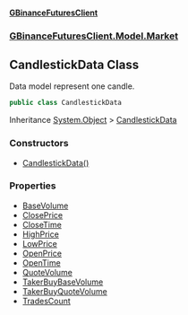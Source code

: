 #### [GBinanceFuturesClient](./index.md 'index')
### [GBinanceFuturesClient.Model.Market](./GBinanceFuturesClient-Model-Market.md 'GBinanceFuturesClient.Model.Market')
## CandlestickData Class
Data model represent one candle.  
```csharp
public class CandlestickData
```
Inheritance [System.Object](https://docs.microsoft.com/en-us/dotnet/api/System.Object 'System.Object') &gt; [CandlestickData](./GBinanceFuturesClient-Model-Market-CandlestickData.md 'GBinanceFuturesClient.Model.Market.CandlestickData')  
### Constructors
- [CandlestickData()](./GBinanceFuturesClient-Model-Market-CandlestickData-CandlestickData().md 'GBinanceFuturesClient.Model.Market.CandlestickData.CandlestickData()')
### Properties
- [BaseVolume](./GBinanceFuturesClient-Model-Market-CandlestickData-BaseVolume.md 'GBinanceFuturesClient.Model.Market.CandlestickData.BaseVolume')
- [ClosePrice](./GBinanceFuturesClient-Model-Market-CandlestickData-ClosePrice.md 'GBinanceFuturesClient.Model.Market.CandlestickData.ClosePrice')
- [CloseTime](./GBinanceFuturesClient-Model-Market-CandlestickData-CloseTime.md 'GBinanceFuturesClient.Model.Market.CandlestickData.CloseTime')
- [HighPrice](./GBinanceFuturesClient-Model-Market-CandlestickData-HighPrice.md 'GBinanceFuturesClient.Model.Market.CandlestickData.HighPrice')
- [LowPrice](./GBinanceFuturesClient-Model-Market-CandlestickData-LowPrice.md 'GBinanceFuturesClient.Model.Market.CandlestickData.LowPrice')
- [OpenPrice](./GBinanceFuturesClient-Model-Market-CandlestickData-OpenPrice.md 'GBinanceFuturesClient.Model.Market.CandlestickData.OpenPrice')
- [OpenTime](./GBinanceFuturesClient-Model-Market-CandlestickData-OpenTime.md 'GBinanceFuturesClient.Model.Market.CandlestickData.OpenTime')
- [QuoteVolume](./GBinanceFuturesClient-Model-Market-CandlestickData-QuoteVolume.md 'GBinanceFuturesClient.Model.Market.CandlestickData.QuoteVolume')
- [TakerBuyBaseVolume](./GBinanceFuturesClient-Model-Market-CandlestickData-TakerBuyBaseVolume.md 'GBinanceFuturesClient.Model.Market.CandlestickData.TakerBuyBaseVolume')
- [TakerBuyQuoteVolume](./GBinanceFuturesClient-Model-Market-CandlestickData-TakerBuyQuoteVolume.md 'GBinanceFuturesClient.Model.Market.CandlestickData.TakerBuyQuoteVolume')
- [TradesCount](./GBinanceFuturesClient-Model-Market-CandlestickData-TradesCount.md 'GBinanceFuturesClient.Model.Market.CandlestickData.TradesCount')

